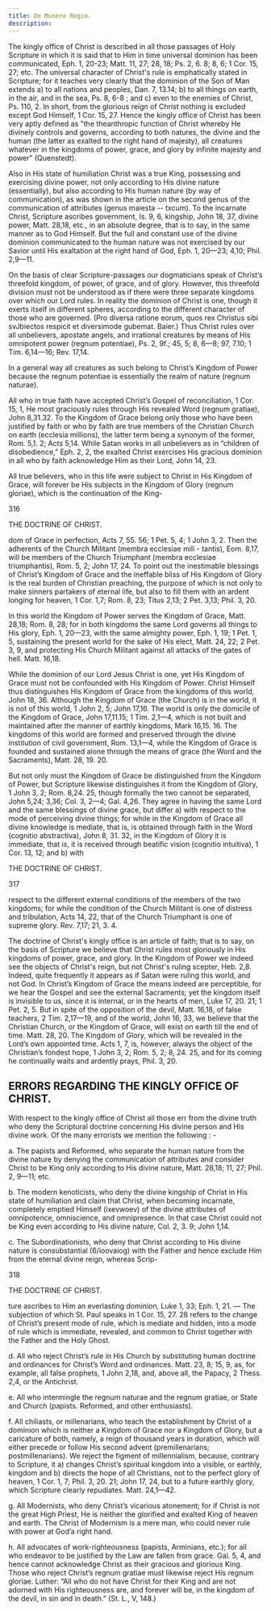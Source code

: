 ```yaml
---
title: De Munere Regio.
description: 
---
```


The kingly office of Christ is described in all those passages of Holy Scripture in which it is said that to Him in time universal dominion has been communicated, Eph. 1, 20-23; Matt. 11, 27; 28, 18; Ps. 2, 6. 8; 8, 6; 1 Cor. 15, 27; etc. The universal character of Christ's rule is emphatically stated in Scripture; for it teaches very clearly that the dominion of the Son of Man extends a) to all nations and peoples, Dan. 7, 13.14; b) to all things on earth, in the air, and in the sea, Ps. 8, 6-8 ; and c) even to the enemies of Christ, Ps. 110, 2. In short, from the glorious reign of Christ nothing is excluded except God Himself, 1 Cor. 15, 27. Hence the kingly office of Christ has been very aptly defined as "the theanthropic function of Christ whereby He divinely controls and governs, according to both natures, the divine and the human (the latter as exalted to the right hand of majesty), all creatures whatever in the kingdoms of power, grace, and glory by infinite majesty and power” (Quenstedt).

Also in His state of humiliation Christ was a true King, possessing and exercising divine power, not only according to His divine nature (essentially), but also according to His human nature (by way of communication), as was shown in the article on the second genus of the communication of attributes (genus maiesta -- txcum). To the incarnate Christ, Scripture ascribes government, Is. 9, 6, kingship, John 18, 37, divine power, Matt. 28,18, etc., in an absolute degree, that is to say, in the same manner as to God Himself. But the full and constant use of the divine dominion communicated to the human nature was not exercised by our Savior until His exaltation at the right hand of God, Eph. 1, 20—23; 4,10; Phil. 2,9—11. 

On the basis of clear Scripture-passages our dogmaticians speak of Christ’s threefold kingdom, of power, of grace, and of glory. However, this threefold division must not be understood as if there were three separate kingdoms over which our Lord rules. In reality the dominion of Christ is one, though it exerts itself in different spheres, according to the different character of those who are governed. (Pro diversa ratione eorum, quos rex Christus sibi svJbiectos respicit et diversimode gubemat. Baier.) Thus Christ rules over all unbelievers, apostate angels, and irrational creatures by means of His omnipotent power (regnum potentiae), Ps. 2, 9f.; 45, 5; 8, 6—8; 97, 7.10; 1 Tim. 6,14—16; Rev. 17,14. 

In a general way all creatures as such belong to Christ’s Kingdom of Power because the regnum potentiae is essentially the realm of nature (regnum naturae). 

All who in true faith have accepted Christ’s Gospel of reconciliation, 1 Cor. 15, 1, He most graciously rules through His revealed Word (regnum gratiae), John 8,31.32. To the Kingdom of Grace belong only those who have been justified by faith or who by faith are true members of the Christian Church on earth (ecclesia millions), the latter term being a synonym of the former, Rom. 5,1. 2; Acts 5,14. While Satan works in all unbelievers as in “children of disobedience,” Eph. 2, 2, the exalted Christ exercises His gracious dominion in all who by faith acknowledge Him as their Lord, John 14, 23. 

All true believers, who in this life were subject to Christ in His Kingdom of Grace, will forever be His subjects in the Kingdom of Glory (regnum gloriae), which is the continuation of the King- 



316 


THE DOCTRINE OF CHRIST. 


dom of Grace in perfection, Acts 7, 55. 56; 1 Pet. 5, 4; 1 John 3, 2. Then the adherents of the Church Militant (membra ecclesiae mili - tantis), Eom. 8,17, will be members of the Church Triumphant (membra ecclesiae triumphantis), Rom. 5, 2; John 17, 24. To point out the inestimable blessings of Christ’s Kingdom of Grace and the ineffable bliss of His Kingdom of Glory is the real burden of Christian preaching, the purpose of which is not only to make sinners partakers of eternal life, but also to fill them with an ardent longing for heaven, 1 Cor. 1,7; Rom. 8, 23; Titus 2,13; 2 Pet. 3,13; Phil. 3, 20. 

In this world the Kingdom of Power serves the Kingdom of Grace, Matt. 28,18; Rom. 8, 28; for in both kingdoms the same Lord governs all things to His glory, Eph. 1, 20—23, with the same almighty power, Eph. 1, 19; 1 Pet. 1, 5, sustaining the present world for the sake of His elect, Matt. 24, 22; 2 Pet. 3, 9, and protecting His Church Militant against all attacks of the gates of hell. Matt. 16,18. 

While the dominion of our Lord Jesus Christ is one, yet His Kingdom of Grace must not be confounded with His Kingdom of Power. Christ Himself thus distinguishes His Kingdom of Grace from the kingdoms of this world, John 18, 36. Although the Kingdom of Grace (the Church) is in the world, it is not of this world, 1 John 2, 5; John 17,16. The world is only the domicile of the Kingdom of Grace, John 17,11.15; 1 Tim. 2,1—4, which is not built and maintained after the manner of earthly kingdoms, Mark 16,15. 16. The kingdoms of this world are formed and preserved through the divine institution of civil government, Rom. 13,1—4, while the Kingdom of Grace is founded and sustained alone through the means of grace (the Word and the Sacraments), Matt. 28, 19. 20. 

But not only must the Kingdom of Grace be distinguished from the Kingdom of Power, but Scripture likewise distinguishes it from the Kingdom of Glory, 1 John 3, 2; Rom. 8,24. 25, though formally the two cannot be separated, John 5,24; 3,36; Col. 3, 2—4; Gal. 4,26. They agree in having the same Lord and the same blessings of divine grace, but differ a) with respect to the mode of perceiving divine things; for while in the Kingdom of Grace all divine knowledge is mediate, that is, is obtained through faith in the Word (cognitio abstractiva), John 8, 31. 32, in the Kingdom of Glory it is immediate, that is, it is received through beatific vision (cognitio intuitiva), 1 Cor. 13, 12; and b) with 



THE DOCTRINE OF CHRIST. 


317 


respect to the different external conditions of the members of the two kingdoms; for while the condition of the Church Militant is one of distress and tribulation, Acts 14, 22, that of the Church Triumphant is one of supreme glory. Rev. 7,17; 21, 3. 4. 

The doctrine of Christ's kingly office is an article of faith; that is to say, on the basis of Scripture we believe that Christ rules most gloriously in His kingdoms of power, grace, and glory. In the Kingdom of Power we indeed see the objects of Christ's reign, but not Christ's ruling scepter, Heb. 2,8. Indeed, quite frequently it appears as if Satan were ruling this world, and not God. In Christ’s Kingdom of Grace the means indeed are perceptible, for we hear the Gospel and see the external Sacraments; yet the kingdom itself is invisible to us, since it is internal, or in the hearts of men, Luke 17, 20. 21; 1 Pet. 2, 5. But in spite of the opposition of the devil, Matt. 16,18, of false teachers, 2 Tim. 2,17—19, and of the world, John 16, 33, we believe that the Christian Church, or the Kingdom of Grace, will exist on earth till the end of time. Matt. 28, 20. The Kingdom of Glory, which will be revealed in the Lord’s own appointed time. Acts 1, 7, is, however, always the object of the Christian’s fondest hope, 1 John 3, 2; Rom. 5, 2; 8, 24. 25, and for its coming he continually waits and ardently prays, Phil. 3, 20. 

## ERRORS REGARDING THE KINGLY OFFICE OF CHRIST.
With respect to the kingly office of Christ all those err from the divine truth who deny the Scriptural doctrine concerning His divine person and His divine work. Of the many errorists we mention the following : -

a. The papists and Reformed, who separate the human nature from the divine nature by denying the communication of attributes and consider Christ to be King only according to His divine nature, Matt. 28,18; 11, 27; Phil. 2, 9—11; etc. 

b. The modern kenoticists, who deny the divine kingship of Christ in His state of humiliation and claim that Christ, when becoming incarnate, completely emptied Himself (ixevwoev) of the divine attributes of omnipotence, omniscience, and omnipresence. In that case Christ could not be King even according to His divine nature, Col. 2, 3. 9; John 1,14. 

c. The Subordinationists, who deny that Christ according to His divine nature is consubstantial (6/ioovaiog) with the Father and hence exclude Him from the eternal divine reign, whereas Scrip- 



318 


THE DOCTRINE OF CHRIST. 


ture ascribes to Him an everlasting dominion, Luke 1, 33; Eph. 1, 21. — The subjection of which St. Paul speaks in 1 Cor. 15, 27. 28 refers to the change of Christ’s present mode of rule, which is mediate and hidden, into a mode of rule which is immediate, revealed, and common to Christ together with the Father and the Holy Ghost. 

d. All who reject Christ’s rule in His Church by substituting human doctrine and ordinances for Christ’s Word and ordinances. Matt. 23, 8; 15, 9, as, for example, all false prophets, 1 John 2,18, and, above all, the Papacy, 2 Thess. 2,4, or the Antichrist. 

e. All who intermingle the regnum naturae and the regnum gratiae, or State and Church (papists. Reformed, and other enthusiasts). 

f. All chiliasts, or millenarians, who teach the establishment by Christ of a dominion which is neither a Kingdom of Grace nor a Kingdom of Glory, but a caricature of both, namely, a reign of thousand years in duration, which will either precede or follow His second advent (premillenarians; postmillenarians). We reject the figment of millennialism, because, contrary to Scripture, it a) changes Christ’s spiritual kingdom into a visible, or earthly, kingdom and b) directs the hope of all Christians, not to the perfect glory of heaven, 1 Cor. 1, 7; Phil. 3, 20. 21; John 17, 24, but to a future earthly glory, which Scripture clearly repudiates. Matt. 24,1—42. 

g. All Modernists, who deny Christ’s vicarious atonement; for if Christ is not the great High Priest, He is neither the glorified and exalted King of heaven and earth. The Christ of Modernism is a mere man, who could never rule with power at God’a right hand. 

h. All advocates of work-righteousness (papists, Arminians, etc.); for all who endeavor to be justified by the Law are fallen from grace. Gal. 5, 4, and hence cannot acknowledge Christ as their gracious and glorious King. Those who reject Christ’s regnum gratiae must likewise reject His regnum gloriae. Luther: “All who do not have Christ for their King and are not adorned with His righteousness are, and forever will be, in the kingdom of the devil, in sin and in death.” (St. L., V, 148.) 
